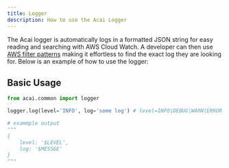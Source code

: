 ```yaml
---
title: Logger
description: How to use the Acai Logger
---
```


The Acai logger is automatically logs in a formatted JSON string for easy reading and searching with AWS Cloud Watch. 
A developer can then use 
[AWS filter patterns](https://docs.aws.amazon.com/AmazonCloudWatch/latest/logs/FilterAndPatternSyntax.html) making it 
effortless to find the exact log they are looking for. Below is an example of how to use the logger:


## Basic Usage

```python
from acai.common import logger

logger.log(level='INFO', log='some log') # level=INFO|DEBUG|WARN|ERROR

# exammple output
"""
{
	level: '$LEVEL', 
    log: '$MESSGE'
}
"""
```
